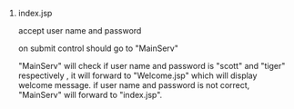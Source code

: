1) index.jsp

	accept user name and password

	on submit control should go to "MainServ"

	"MainServ" will check if user name and password is "scott" and "tiger" respectively , it will forward to "Welcome.jsp" which will display welcome message.
if user name and password is not correct, "MainServ" will forward to "index.jsp".
